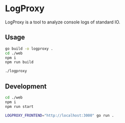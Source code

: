 # LogProxy

LogProxy is a tool to analyze console logs of standard IO.

## Usage

```sh
go build -o logproxy .
cd ./web
npm i
npm run build
```

```sh
./logproxy
```

## Development

```sh
cd ./web
npm i
npm run start
```

```sh
LOGPROXY_FRONTEND="http://localhost:3000" go run .
```
